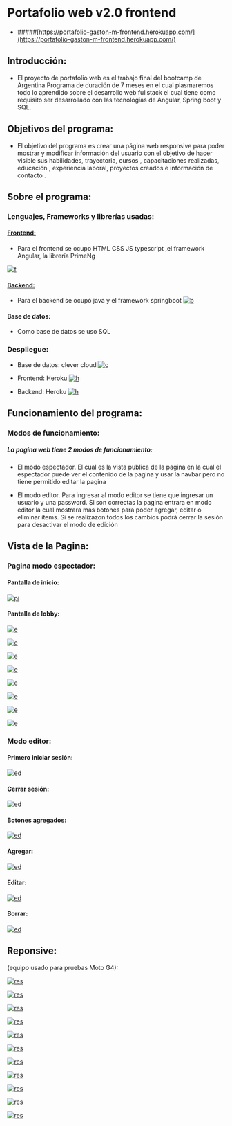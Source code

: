 # Portafolio web v2.0 frontend



- #####[https://portafolio-gaston-m-frontend.herokuapp.com/](https://portafolio-gaston-m-frontend.herokuapp.com/) 



## Introducción:
- El proyecto de portafolio web es el trabajo final del bootcamp de Argentina Programa de duración de 7 meses en el cual plasmaremos todo lo aprendido sobre el desarrollo web fullstack el cual tiene como requisito ser desarrollado con las tecnologías de Angular, Spring boot y SQL. 


## Objetivos del programa:
- El objetivo del programa es crear una página web responsive para poder mostrar y modificar información del usuario con el objetivo de hacer visible sus habilidades, trayectoria, cursos , capacitaciones realizadas, educación , experiencia laboral, proyectos  creados e información de contacto .

## Sobre el programa:

### Lenguajes, Frameworks y librerías usadas:
#### [Frontend: ](https://github.com/gastonm1998/Portafolio-v2.0-frontend-Angular-PrimeNg "Frontend:")



- Para el frontend se ocupo  HTML CSS JS typescript ,el framework Angular, la librería PrimeNg

[![f](https://raw.githubusercontent.com/gastonm1998/Portafolio-v2.0-frontend-Angular-PrimeNg/master/src/assets/imagenes%20readme/frontend.png "f")](https://raw.githubusercontent.com/gastonm1998/Portafolio-v2.0-frontend-Angular-PrimeNg/master/src/assets/imagenes%20readme/frontend.png "f")

#### [Backend:](https://github.com/gastonm1998/Portafolio-v2.0-backend-springboot "Backend:")
- Para el backend se ocupó java y el framework springboot 
[![b](https://raw.githubusercontent.com/gastonm1998/Portafolio-v2.0-frontend-Angular-PrimeNg/master/src/assets/imagenes%20readme/backend.png "b")](https://raw.githubusercontent.com/gastonm1998/Portafolio-v2.0-frontend-Angular-PrimeNg/master/src/assets/imagenes%20readme/backend.png "b")

#### Base de datos:
- Como base de datos se uso SQL

### Despliegue:
- Base de datos: clever cloud
[![c](https://raw.githubusercontent.com/gastonm1998/Portafolio-v2.0-frontend-Angular-PrimeNg/master/src/assets/imagenes%20readme/clever%20cloud.png "c")](https://raw.githubusercontent.com/gastonm1998/Portafolio-v2.0-frontend-Angular-PrimeNg/master/src/assets/imagenes%20readme/clever%20cloud.png "c")

- Frontend: Heroku
[![h](https://raw.githubusercontent.com/gastonm1998/Portafolio-v2.0-frontend-Angular-PrimeNg/master/src/assets/imagenes%20readme/heroku.png "h")](https://raw.githubusercontent.com/gastonm1998/Portafolio-v2.0-frontend-Angular-PrimeNg/master/src/assets/imagenes%20readme/heroku.png "h")

- Backend: Heroku
[![h](https://raw.githubusercontent.com/gastonm1998/Portafolio-v2.0-frontend-Angular-PrimeNg/master/src/assets/imagenes%20readme/heroku.png "h")](https://raw.githubusercontent.com/gastonm1998/Portafolio-v2.0-frontend-Angular-PrimeNg/master/src/assets/imagenes%20readme/heroku.png "h")

## Funcionamiento del programa:

### Modos de funcionamiento:
##### La pagina web tiene 2 modos de funcionamiento:
- El modo espectador. El cual es la vista publica  de la pagina en la cual el espectador puede ver el contenido de la pagina y usar la navbar pero no tiene permitido editar la pagina

- El modo editor. Para ingresar al modo editor se tiene que ingresar un usuario y una password. Si son correctas la pagina entrara en modo editor la cual mostrara mas botones para poder agregar, editar o eliminar ítems. Si se realizazon todos los cambios podrá cerrar la sesión para desactivar el modo de edición 

## Vista de la  Pagina:

### Pagina modo espectador:

#### Pantalla de inicio:

[![pi](https://raw.githubusercontent.com/gastonm1998/Portafolio-v2.0-frontend-Angular-PrimeNg/master/src/assets/imagenes%20readme/pantalla%20de%20inicio.png "pi")](https://raw.githubusercontent.com/gastonm1998/Portafolio-v2.0-frontend-Angular-PrimeNg/master/src/assets/imagenes%20readme/pantalla%20de%20inicio.png "pi")

#### Pantalla de lobby:

[![e](https://raw.githubusercontent.com/gastonm1998/Portafolio-v2.0-frontend-Angular-PrimeNg/master/src/assets/imagenes%20readme/e1.png "e")](https://raw.githubusercontent.com/gastonm1998/Portafolio-v2.0-frontend-Angular-PrimeNg/master/src/assets/imagenes%20readme/e1.png "e")

[![e](https://raw.githubusercontent.com/gastonm1998/Portafolio-v2.0-frontend-Angular-PrimeNg/master/src/assets/imagenes%20readme/e2.png "e")](https://raw.githubusercontent.com/gastonm1998/Portafolio-v2.0-frontend-Angular-PrimeNg/master/src/assets/imagenes%20readme/e2.png "e")

[![e](https://raw.githubusercontent.com/gastonm1998/Portafolio-v2.0-frontend-Angular-PrimeNg/master/src/assets/imagenes%20readme/e3.png "e")](https://raw.githubusercontent.com/gastonm1998/Portafolio-v2.0-frontend-Angular-PrimeNg/master/src/assets/imagenes%20readme/e3.png "e")

[![e](https://raw.githubusercontent.com/gastonm1998/Portafolio-v2.0-frontend-Angular-PrimeNg/master/src/assets/imagenes%20readme/e4.png "e")](https://raw.githubusercontent.com/gastonm1998/Portafolio-v2.0-frontend-Angular-PrimeNg/master/src/assets/imagenes%20readme/e4.png "e")

[![e](https://raw.githubusercontent.com/gastonm1998/Portafolio-v2.0-frontend-Angular-PrimeNg/master/src/assets/imagenes%20readme/e5.png "e")](https://raw.githubusercontent.com/gastonm1998/Portafolio-v2.0-frontend-Angular-PrimeNg/master/src/assets/imagenes%20readme/e5.png "e")

[![e](https://raw.githubusercontent.com/gastonm1998/Portafolio-v2.0-frontend-Angular-PrimeNg/master/src/assets/imagenes%20readme/e6.png "e")](https://raw.githubusercontent.com/gastonm1998/Portafolio-v2.0-frontend-Angular-PrimeNg/master/src/assets/imagenes%20readme/e6.png "e")

[![e](https://raw.githubusercontent.com/gastonm1998/Portafolio-v2.0-frontend-Angular-PrimeNg/master/src/assets/imagenes%20readme/e7.png "e")](https://raw.githubusercontent.com/gastonm1998/Portafolio-v2.0-frontend-Angular-PrimeNg/master/src/assets/imagenes%20readme/e7.png "e")

[![e](https://raw.githubusercontent.com/gastonm1998/Portafolio-v2.0-frontend-Angular-PrimeNg/master/src/assets/imagenes%20readme/e8.png "e")](https://raw.githubusercontent.com/gastonm1998/Portafolio-v2.0-frontend-Angular-PrimeNg/master/src/assets/imagenes%20readme/e8.png "e")


### Modo editor:

#### Primero iniciar sesión:

[![ed](https://raw.githubusercontent.com/gastonm1998/Portafolio-v2.0-frontend-Angular-PrimeNg/master/src/assets/imagenes%20readme/ed1.png "ed")](https://raw.githubusercontent.com/gastonm1998/Portafolio-v2.0-frontend-Angular-PrimeNg/master/src/assets/imagenes%20readme/ed1.png "ed")

#### Cerrar sesión:

[![ed](https://raw.githubusercontent.com/gastonm1998/Portafolio-v2.0-frontend-Angular-PrimeNg/master/src/assets/imagenes%20readme/ed2.png "ed")](https://raw.githubusercontent.com/gastonm1998/Portafolio-v2.0-frontend-Angular-PrimeNg/master/src/assets/imagenes%20readme/ed2.png "ed")

#### Botones agregados:

[![ed](https://raw.githubusercontent.com/gastonm1998/Portafolio-v2.0-frontend-Angular-PrimeNg/master/src/assets/imagenes%20readme/ed3.png "ed")](https://raw.githubusercontent.com/gastonm1998/Portafolio-v2.0-frontend-Angular-PrimeNg/master/src/assets/imagenes%20readme/ed3.png "ed")

#### Agregar:

[![ed](https://raw.githubusercontent.com/gastonm1998/Portafolio-v2.0-frontend-Angular-PrimeNg/master/src/assets/imagenes%20readme/ed4.png "ed")](https://raw.githubusercontent.com/gastonm1998/Portafolio-v2.0-frontend-Angular-PrimeNg/master/src/assets/imagenes%20readme/ed4.png "ed")
#### Editar:

[![ed](https://raw.githubusercontent.com/gastonm1998/Portafolio-v2.0-frontend-Angular-PrimeNg/master/src/assets/imagenes%20readme/ed5.png "ed")](https://raw.githubusercontent.com/gastonm1998/Portafolio-v2.0-frontend-Angular-PrimeNg/master/src/assets/imagenes%20readme/ed5.png "ed")

#### Borrar:

[![ed](https://raw.githubusercontent.com/gastonm1998/Portafolio-v2.0-frontend-Angular-PrimeNg/master/src/assets/imagenes%20readme/ed6.png "ed")](https://raw.githubusercontent.com/gastonm1998/Portafolio-v2.0-frontend-Angular-PrimeNg/master/src/assets/imagenes%20readme/ed6.png "ed")

## Reponsive:
(equipo usado para pruebas Moto G4):

[![res](https://raw.githubusercontent.com/gastonm1998/Portafolio-v2.0-frontend-Angular-PrimeNg/master/src/assets/imagenes%20readme/r1.png "res")](https://raw.githubusercontent.com/gastonm1998/Portafolio-v2.0-frontend-Angular-PrimeNg/master/src/assets/imagenes%20readme/r1.png "res")

[![res](https://raw.githubusercontent.com/gastonm1998/Portafolio-v2.0-frontend-Angular-PrimeNg/master/src/assets/imagenes%20readme/r2.png "res")](https://raw.githubusercontent.com/gastonm1998/Portafolio-v2.0-frontend-Angular-PrimeNg/master/src/assets/imagenes%20readme/r2.png "res")

[![res](https://raw.githubusercontent.com/gastonm1998/Portafolio-v2.0-frontend-Angular-PrimeNg/master/src/assets/imagenes%20readme/r3.png "res")](https://raw.githubusercontent.com/gastonm1998/Portafolio-v2.0-frontend-Angular-PrimeNg/master/src/assets/imagenes%20readme/r3.png "res")

[![res](https://raw.githubusercontent.com/gastonm1998/Portafolio-v2.0-frontend-Angular-PrimeNg/master/src/assets/imagenes%20readme/r4.png "res")](https://raw.githubusercontent.com/gastonm1998/Portafolio-v2.0-frontend-Angular-PrimeNg/master/src/assets/imagenes%20readme/r4.png "res")

[![res](https://raw.githubusercontent.com/gastonm1998/Portafolio-v2.0-frontend-Angular-PrimeNg/master/src/assets/imagenes%20readme/r5.png "res")](https://raw.githubusercontent.com/gastonm1998/Portafolio-v2.0-frontend-Angular-PrimeNg/master/src/assets/imagenes%20readme/r5.png "res")

[![res](https://raw.githubusercontent.com/gastonm1998/Portafolio-v2.0-frontend-Angular-PrimeNg/master/src/assets/imagenes%20readme/r6.png "res")](https://raw.githubusercontent.com/gastonm1998/Portafolio-v2.0-frontend-Angular-PrimeNg/master/src/assets/imagenes%20readme/r6.png "res")

[![res](https://raw.githubusercontent.com/gastonm1998/Portafolio-v2.0-frontend-Angular-PrimeNg/master/src/assets/imagenes%20readme/r7.png "res")](https://raw.githubusercontent.com/gastonm1998/Portafolio-v2.0-frontend-Angular-PrimeNg/master/src/assets/imagenes%20readme/r7.png "res")

[![res](https://raw.githubusercontent.com/gastonm1998/Portafolio-v2.0-frontend-Angular-PrimeNg/master/src/assets/imagenes%20readme/r8.png "res")](https://raw.githubusercontent.com/gastonm1998/Portafolio-v2.0-frontend-Angular-PrimeNg/master/src/assets/imagenes%20readme/r8.png "res")

[![res](https://raw.githubusercontent.com/gastonm1998/Portafolio-v2.0-frontend-Angular-PrimeNg/master/src/assets/imagenes%20readme/r9.png "res")](https://raw.githubusercontent.com/gastonm1998/Portafolio-v2.0-frontend-Angular-PrimeNg/master/src/assets/imagenes%20readme/r9.png "res")

[![res](https://raw.githubusercontent.com/gastonm1998/Portafolio-v2.0-frontend-Angular-PrimeNg/master/src/assets/imagenes%20readme/r10.png "res")](https://raw.githubusercontent.com/gastonm1998/Portafolio-v2.0-frontend-Angular-PrimeNg/master/src/assets/imagenes%20readme/r10.png "res")

[![res](https://raw.githubusercontent.com/gastonm1998/Portafolio-v2.0-frontend-Angular-PrimeNg/master/src/assets/imagenes%20readme/r11.png "res")](https://raw.githubusercontent.com/gastonm1998/Portafolio-v2.0-frontend-Angular-PrimeNg/master/src/assets/imagenes%20readme/r11.png "res")

